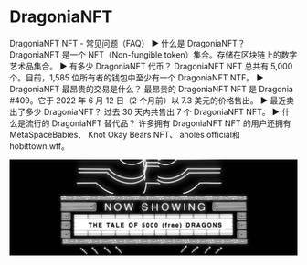 # DragoniaNFT

DragoniaNFT NFT - 常见问题（FAQ）
▶ 什么是 DragoniaNFT？
DragoniaNFT 是一个 NFT（Non-fungible token）集合。存储在区块链上的数字艺术品集合。
▶ 有多少 DragoniaNFT 代币？
DragoniaNFT NFT 总共有 5,000 个。目前，1,585 位所有者的钱包中至少有一个 DragoniaNFT NTF。
▶ DragoniaNFT 最昂贵的交易是什么？
最昂贵的 DragoniaNFT NFT 是 Dragonia #409。它于 2022 年 6 月 12 日（2 个月前）以 7.3 美元的价格售出。
▶ 最近卖出了多少 DragoniaNFT？
过去 30 天内共售出 7 个 DragoniaNFT NFT。
▶ 什么是流行的 DragoniaNFT 替代品？
许多拥有 DragoniaNFT NFT 的用户还拥有 MetaSpaceBabies、 Knot Okay Bears NFT、 aholes official和 hobittown.wtf。

![NFT](unnamed.jpg)



